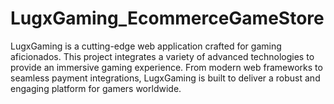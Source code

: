 # LugxGaming_EcommerceGameStore
LugxGaming is a cutting-edge web application crafted for gaming aficionados. This project integrates a variety of advanced technologies to provide an immersive gaming experience. From modern web frameworks to seamless payment integrations, LugxGaming is built to deliver a robust and engaging platform for gamers worldwide.
